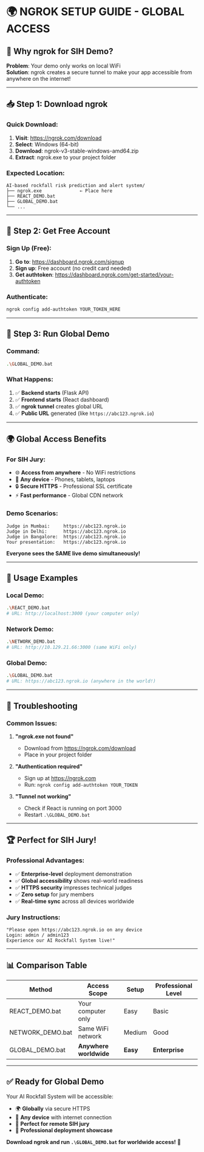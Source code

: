 # 🌍 NGROK SETUP GUIDE - GLOBAL ACCESS

## 🎯 Why ngrok for SIH Demo?

**Problem**: Your demo only works on local WiFi  
**Solution**: ngrok creates a secure tunnel to make your app accessible from anywhere on the internet!

---

## 📥 Step 1: Download ngrok

### Quick Download:
1. **Visit**: https://ngrok.com/download
2. **Select**: Windows (64-bit)
3. **Download**: ngrok-v3-stable-windows-amd64.zip
4. **Extract**: ngrok.exe to your project folder

### Expected Location:
```
AI-based rockfall risk prediction and alert system/
├── ngrok.exe              ← Place here
├── REACT_DEMO.bat
├── GLOBAL_DEMO.bat
└── ...
```

---

## 🔑 Step 2: Get Free Account

### Sign Up (Free):
1. **Go to**: https://dashboard.ngrok.com/signup
2. **Sign up**: Free account (no credit card needed)
3. **Get authtoken**: https://dashboard.ngrok.com/get-started/your-authtoken

### Authenticate:
```bash
ngrok config add-authtoken YOUR_TOKEN_HERE
```

---

## 🚀 Step 3: Run Global Demo

### Command:
```bash
.\GLOBAL_DEMO.bat
```

### What Happens:
1. ✅ **Backend starts** (Flask API)
2. ✅ **Frontend starts** (React dashboard)  
3. ✅ **ngrok tunnel** creates global URL
4. ✅ **Public URL** generated (like `https://abc123.ngrok.io`)

---

## 🌍 Global Access Benefits

### For SIH Jury:
- 🌐 **Access from anywhere** - No WiFi restrictions
- 📱 **Any device** - Phones, tablets, laptops
- 🔒 **Secure HTTPS** - Professional SSL certificate
- ⚡ **Fast performance** - Global CDN network

### Demo Scenarios:
```
Judge in Mumbai:     https://abc123.ngrok.io
Judge in Delhi:      https://abc123.ngrok.io  
Judge in Bangalore:  https://abc123.ngrok.io
Your presentation:   https://abc123.ngrok.io
```

**Everyone sees the SAME live demo simultaneously!**

---

## 🎯 Usage Examples

### Local Demo:
```bash
.\REACT_DEMO.bat
# URL: http://localhost:3000 (your computer only)
```

### Network Demo:
```bash
.\NETWORK_DEMO.bat  
# URL: http://10.129.21.66:3000 (same WiFi only)
```

### Global Demo:
```bash
.\GLOBAL_DEMO.bat
# URL: https://abc123.ngrok.io (anywhere in the world!)
```

---

## 🔧 Troubleshooting

### Common Issues:

1. **"ngrok.exe not found"**
   - Download from https://ngrok.com/download
   - Place in your project folder

2. **"Authentication required"**  
   - Sign up at https://ngrok.com
   - Run: `ngrok config add-authtoken YOUR_TOKEN`

3. **"Tunnel not working"**
   - Check if React is running on port 3000
   - Restart `.\GLOBAL_DEMO.bat`

---

## 🏆 Perfect for SIH Jury!

### Professional Advantages:
- ✅ **Enterprise-level** deployment demonstration
- ✅ **Global accessibility** shows real-world readiness  
- ✅ **HTTPS security** impresses technical judges
- ✅ **Zero setup** for jury members
- ✅ **Real-time sync** across all devices worldwide

### Jury Instructions:
```
"Please open https://abc123.ngrok.io on any device
Login: admin / admin123
Experience our AI Rockfall System live!"
```

---

## 📊 Comparison Table

| Method | Access Scope | Setup | Professional Level |
|--------|-------------|-------|-------------------|
| REACT_DEMO.bat | Your computer only | Easy | Basic |
| NETWORK_DEMO.bat | Same WiFi network | Medium | Good |
| GLOBAL_DEMO.bat | **Anywhere worldwide** | **Easy** | **Enterprise** |

---

## ✅ Ready for Global Demo

Your AI Rockfall System will be accessible:
- 🌍 **Globally** via secure HTTPS
- 📱 **Any device** with internet connection
- 🎯 **Perfect for remote SIH jury**
- 🚀 **Professional deployment showcase**

**Download ngrok and run `.\GLOBAL_DEMO.bat` for worldwide access!** 🌟